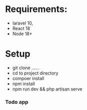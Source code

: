 # Requirements:
- laravel 10,
-  React 18
-  Node 18+

# Setup
- git clone ......
- cd to project directory
- compoer install
- npm install
- npm run dev && php artisan serve
### Todo app 

